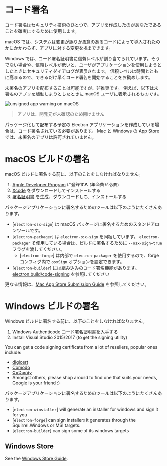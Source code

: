 # コード署名

コード署名はセキュリティ技術のひとつで、アプリを作成したのがあなたであることを確実にするために使用します。

macOS では、システムは変更が誤りか悪意のあるコードによって導入されたのかにかかわらず、アプリに対する変更を検出できます。

Windows では、コード署名証明書に信頼レベルが割り当てられています。そうでない場合や、信頼レベルが低いと、ユーザがアプリケーションを使用しようとしたときにセキュリティダイアログが表示されます。 信頼レベルは時間とともに高まるので、できるだけ早くコード署名を開始することをお勧めします。

未署名のアプリを配布することは可能ですが、非推奨です。 例えば、以下は未署名のアプリを起動しようとしたときに macOS ユーザに表示されるものです。

![unsigned app warning on macOS](https://user-images.githubusercontent.com/2289/39488937-bdc854ba-4d38-11e8-88f8-7b3c125baefc.png)

> アプリは、開発元が未確認のため開けません

パッケージ化して配布する予定の Electron アプリケーションを作成している場合は、コード署名されている必要があります。 Mac と Windows の App Store では、未署名のアプリは許可されていません。

# macOS ビルドの署名

macOS ビルドに署名する前に、以下のことをしなければなりません。

1. [Apple Developer Program](https://developer.apple.com/programs/) に登録する (年会費が必要)
2. [Xcode](https://developer.apple.com/xcode) をダウンロードしてインストールする
3. [署名証明書](https://github.com/electron-userland/electron-osx-sign/wiki/1.-Getting-Started#certificates) を生成、ダウンロードして、インストールする

パッケージアプリケーションに署名するためのツールは以下のようにたくさんあります。

- [`electron-osx-sign`] は macOS パッケージに署名するためのスタンドアロンツールです。
- [`electron-packager`] は `electron-osx-sign` を同梱しています。 `electron-packager` そ使用している場合は、ビルドに署名するために `--osx-sign=true` フラグを渡してください。 
    - [`electron-forge`] は内部で `electron-packager` を使用するので、forge コンフィグ内で `osxSign` オプションを設定できます。
- [`electron-builder`] には組み込みのコード署名機能があります。 [electron.build/code-signing](https://www.electron.build/code-signing) を参照してください

更なる情報は、[Mac App Store Submission Guide](mac-app-store-submission-guide.md) を参照してください。

# Windows ビルドの署名

Windows ビルドに署名する前に、以下のことをしなければなりません。

1. Windows Authenticode コード署名証明書を入手する
2. Install Visual Studio 2015/2017 (to get the signing utility)

You can get a code signing certificate from a lot of resellers, popular ones include:

- [digicert](https://www.digicert.com/code-signing/microsoft-authenticode.htm)
- [Comodo](https://www.comodo.com/landing/ssl-certificate/authenticode-signature/)
- [GoDaddy](https://au.godaddy.com/web-security/code-signing-certificate)
- Amongst others, please shop around to find one that suits your needs, Google is your friend :)

パッケージアプリケーションに署名するためのツールは以下のようにたくさんあります。

- [`electron-winstaller`] will generate an installer for windows and sign it for you
- [`electron-forge`] can sign installers it generates through the Squirrel.Windows or MSI targets.
- [`electron-builder`] can sign some of its windows targets

## Windows Store

See the [Windows Store Guide](windows-store-guide.md).